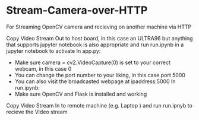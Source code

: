 # Stream-Camera-over-HTTP
For Streaming OpenCV camera and recieving on another machine via HTTP

Copy Video Stream Out to host board, in this case an ULTRA96 but anything that supports jupyter notebook is also appropriate and run run.ipynb in a jupyter notebook to activate
In app.py:
- Make sure camera = cv2.VideoCapture(0) is set to your correct webcam, in this case 0
- You can change the port number to your liking, in this case port 5000
- You can also visit the broadcasted webpage at ipaddress:5000
In run.ipynb:
- Make sure OpenCV and Flask is installed and working

Copy Video Stream In to remote machine (e.g. Laptop ) and run run.ipnyb to recieve the Video stream
